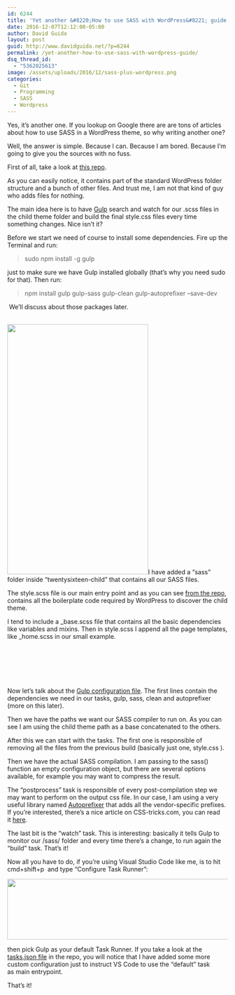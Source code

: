 ```yaml
---
id: 6244
title: 'Yet another &#8220;How to use SASS with WordPress&#8221; guide'
date: 2016-12-07T12:12:00-05:00
author: David Guida
layout: post
guid: http://www.davidguida.net/?p=6244
permalink: /yet-another-how-to-use-sass-with-wordpress-guide/
dsq_thread_id:
  - "5362025613"
image: /assets/uploads/2016/12/sass-plus-wordpress.png
categories:
  - Git
  - Programming
  - SASS
  - Wordpress
---
```

Yes, it&#8217;s another one. If you lookup on Google there are are tons of articles about how to use SASS in a WordPress theme, so why writing another one?

Well, the answer is simple. Because I can. Because I am bored. Because I&#8217;m going to give you the sources with no fuss.

First of all, take a look at <a href="https://github.com/mizrael/wp_sass" target="_blank">this repo</a>.

As you can easily notice, it contains part of the standard WordPress folder structure and a bunch of other files. And trust me, I am not that kind of guy who adds files for nothing.

The main idea here is to have <a href="http://gulpjs.com/" target="_blank">Gulp</a>&nbsp;search and watch for our .scss files in the child theme folder and build the final style.css files every time something changes. Nice isn&#8217;t it?

Before we start we need of course to&nbsp;install some dependencies. Fire up the Terminal and run:

> sudo npm install -g gulp

just to make sure we have Gulp installed globally (that&#8217;s why you need sudo for that). Then run:

> npm install gulp gulp-sass gulp-clean gulp-autoprefixer &#8211;save-dev

&nbsp;We&#8217;ll discuss about those packages later.

&nbsp;  
[<img loading="lazy" class="alignleft wp-image-6247 size-full" src="/assets/uploads/2016/12/SASS_folder_structure.png?resize=322%2C571" width="322" height="571" srcset="/assets/uploads/2016/12/SASS_folder_structure.png?w=322&ssl=1 322w, /assets/uploads/2016/12/SASS_folder_structure.png?resize=169%2C300&ssl=1 169w" sizes="(max-width: 322px) 100vw, 322px" data-recalc-dims="1" />](/assets/uploads/2016/12/SASS_folder_structure.png)I have added a &#8220;sass&#8221; folder inside &#8220;twentysixteen-child&#8221; that contains all our SASS&nbsp;files.

The style.scss file is our main entry point and as you can see <a href="https://github.com/mizrael/wp_sass/blob/master/wp-content/themes/twentysixteen-child/sass/style.scss" target="_blank">from the repo</a>, contains all the boilerplate code required by WordPress to discover the child theme.

I tend to include&nbsp;a \_base.scss file that contains&nbsp;all the basic dependencies like variables and mixins. Then in style.scss I append all the page templates, like \_home.scss in our small example.

&nbsp;

&nbsp;

&nbsp;

Now let&#8217;s talk about the <a href="https://github.com/mizrael/wp_sass/blob/master/gulpfile.js" target="_blank">Gulp configuration file</a>. The first lines contain the dependencies we need in our tasks, gulp, sass, clean and autoprefixer (more on this later).

Then we have the paths we want our SASS compiler to run on. As you can see I am using the child theme path as a base concatenated to the others.

After this we can start with the tasks. The first one is responsible of removing&nbsp;all the files from the previous build (basically just one, style.css ).

Then we have the actual SASS compilation. I&nbsp;am passing to the sass() function an empty configuration object, but there are several options available, for example you may want to compress&nbsp;the result.

The &#8220;postprocess&#8221; task is responsible of every post-compilation step we may want to perform on the output css file. In our case, I am using a very useful library named <a href="https://github.com/postcss/autoprefixer" target="_blank">Autoprefixer</a>&nbsp;that adds all the vendor-specific prefixes. If you&#8217;re interested, there&#8217;s a nice article on CSS-tricks.com, you can read it&nbsp;<a href="https://css-tricks.com/autoprefixer/" target="_blank">here</a>.

The last bit is the &#8220;watch&#8221; task. This is interesting: basically it tells Gulp to monitor our /sass/ folder&nbsp;and every time there&#8217;s a change, to run again the &#8220;build&#8221; task. That&#8217;s it!

Now all you have to do, if you&#8217;re using Visual Studio Code like me, is to hit cmd+shift+p &nbsp;and type &#8220;Configure Task Runner&#8221;:

[<img loading="lazy" class="wp-image-6251 size-full aligncenter" src="/assets/uploads/2016/12/configure_task_tunner.png?resize=655%2C138" width="655" height="138" srcset="/assets/uploads/2016/12/configure_task_tunner.png?w=655&ssl=1 655w, /assets/uploads/2016/12/configure_task_tunner.png?resize=300%2C63&ssl=1 300w" sizes="(max-width: 655px) 100vw, 655px" data-recalc-dims="1" />](/assets/uploads/2016/12/configure_task_tunner.png)

then pick Gulp as your default Task Runner. If you take a look at the <a href="https://github.com/mizrael/wp_sass/blob/master/.vscode/tasks.json" target="_blank">tasks.json file</a> in the repo, you will notice that&nbsp;I have added some more custom configuration just to instruct VS Code to use&nbsp;the &#8220;default&#8221; task as&nbsp;main entrypoint.

That&#8217;s it!

<div class="post-details-footer-widgets">
</div>